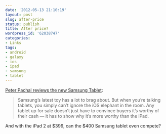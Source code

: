 ```yaml
---
date: '2012-05-13 21:10:19'
layout: post
slug: after-price
status: publish
title: After price?
wordpress_id: '62038747'
categories:
- Links
tags:
- android
- galaxy
- ios
- ipad
- samsung
- tablet
---
```


[Peter Pachal reviews the new Samsung Tablet](http://mashable.com/2012/05/13/samsung-galaxy-tab-2-10/?utm_source=dlvr.it&utm_medium=twitter):


> Samsung’s latest toy has a lot to brag about. But when you’re talking tablets, you simply can’t ignore the iOS elephant in the room. Any tablet up for sale doesn’t just have to convince buyers it’s worthy of their cash — it has to show why it’s more worthy than the iPad.


And with the iPad 2 at $399, can the $400 Samsung tablet even compete?
